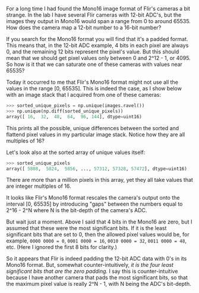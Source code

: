 <!--
.. title: The Mono16 Format and Flir Cameras
.. slug: the-mono16-format-and-flir-cameras
.. date: 2024-08-27 14:15:36 UTC+02:00
.. tags: computer vision, cameras
.. category: optics
.. link: 
.. description: Flir's Mono16 image format has always been a bit weird.
.. type: text
-->

For a long time I had found the Mono16 image format of Flir's cameras a bit strange. In the lab I have several Flir cameras with 12-bit ADC's, but the images they output in Mono16 would span a range from 0 to around 65535. How does the camera map a 12-bit number to a 16-bit number?

If you search for the Mono16 format you will find that it's a padded format. This means that, in the 12-bit ADC example, 4 bits in each pixel are always 0, and the remaining 12 bits represent the pixel's value. But this should mean that we should get pixel values only between 0 and 2^12 - 1, or 4095. So how is it that we can saturate one of these cameras with values near 65535?

Today it occurred to me that Flir's Mono16 format might not use all the values in the range [0, 65535]. This is indeed the case, as I show below with an image stack that I acquired from one of these cameras:

```python
>>> sorted_unique_pixels = np.unique(images.ravel())
>>> np.unique(np.diff(sorted_unique_pixels))
array([ 16,  32,  48,  64,  96, 144], dtype=uint16)
```

This prints all the possible, unique differences between the sorted and flattend pixel values in my particular image stack. Notice how they are all multiples of 16?

Let's look also at the sorted array of unique values itself:

```python
>>> sorted_unique_pixels
array([ 5808,  5824,  5856, ..., 57312, 57328, 57472], dtype=uint16)
```

There are more than a million pixels in this array, yet they all take values that are integer multiples of 16.

It looks like Flir's Mono16 format rescales the camera's output onto the interval [0, 65535] by introducing "gaps" between the numbers equal to 2^16 - 2^N where N is the bit-depth of the camera's ADC.

But wait just a moment. Above I said that 4 bits in the Mono16 are zero, but I assumed that these were the most significant bits. If it is the least significant bits that are set to 0, then the allowed pixel values would be, for example, 
`0000 0000 = 0`, `0001 0000 = 16`, `0010 0000 = 32`, `0011 0000 = 48`, etc. (Here I ignored the first 8 bits for clarity.)

So it appears that Flir is indeed padding the 12-bit ADC data with 0's in its Mono16 format. But, somewhat counter-intuitively, *it is the four least significant bits that are the zero padding.* I say this is counter-intuitive because I have another camera that pads the most significant bits, so that the maximum pixel value is really 2^N - 1, with N being the ADC's bit-depth.
